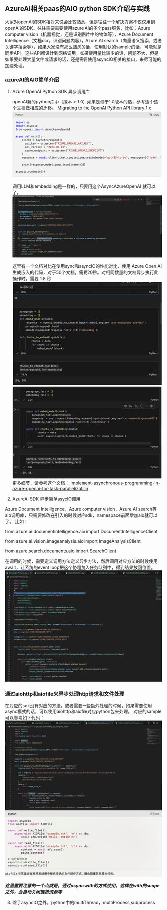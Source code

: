 ## AzureAI相关paas的AIO python SDK介绍与实践

大家对openAI的SDK相对来说会比较熟悉，但是往往一个解决方案不仅仅用到openAI的SDK。往往需要需要使用azure AI的多个pass服务，比如：Azure computer vision（机器视觉，还是识别图片中的物体等），Azure Document Intelligence（文档ocr，识别问题内容），Azure AI search（向量语义搜索，或者关键字搜索等），如果大家没有那么熟悉的话，使用默认的sample的话，可能就是同步API。这些API都设计到网络调用，如果使用量比较少的话，问题不大，但是如果要处理大量文件或请求的话，还是需要使用asyncIO相关的接口，来尽可能的加速处理。


### azureAI的AIO简单介绍

1. Azure OpenAI Python SDK 异步调用库

    openAI新的python库中（版本 > 1.0）如果是低于1.0版本的话，参考这个这个文档做相应的迁移。
[Migrating to the OpenAI Python API library 1.x](https://learn.microsoft.com/en-us/azure/ai-services/openai/how-to/migration?tabs=python-new%2Cdalle-fix)
![Azure_OpenAI_Python_SDK_Sample](./AzureAI_AIO_SDK_introduce_and_practice_20240915/Azure_OpenAI_Python_SDK_Sample.png)
    
    调用LLM和embedding是一样的，只要用这个AsyncAzureOpenAI 就可以了。
![azure_open_async_embedding_sampel](./AzureAI_AIO_SDK_introduce_and_practice_20240915/azure_open_async_embedding_sampel.png)

    这里有一个文档对比在使用sync和asyncIO的性能对比，使用 Azure Open AI 生成嵌入的代码，对于50个文档，需要20秒。对相同数量的文档异步执行此操作时，需要 1.8 秒
![Azure_OpenAI_Embedding_Sync_Performance](./AzureAI_AIO_SDK_introduce_and_practice_20240915/Azure_OpenAI_Embedding_Sync_Performance.png)
![Azure_openAI_Async_API_Performance](./AzureAI_AIO_SDK_introduce_and_practice_20240915/Azure_openAI_Async_API_Performance.png)
更多细节，请参考这个文档：
[implement-asynchronous-programming-in-azure-openai-for-task-parallelization](https://medium.com/@averma9838/implement-asynchronous-programming-in-azure-openai-for-task-parallelization-c26430491d7c)

2. AzureAI SDK 异步简单asycIO调用

Azure Document Intelligence，Azure computer vision，Azure AI search等aio调用库，只需要修改在引入的时候对应sdk，namespace前面增加aio就可以了。
比如：

from azure.ai.documentintelligence.aio import DocumentIntelligenceClient

from azure.ai.vision.imageanalysis.aio import ImageAnalysisClient

from azure.search.documents.aio import SearchClient

在调用的时候，需要定义调用方法定义异步方法，然后调用对应方法的时候使用await，让系统的event loop把这个协程加入任务队列中，得到结果放回位置。
![AzureAI_SDK_Async_Example](./AzureAI_AIO_SDK_introduce_and_practice_20240915/AzureAI_SDK_Async_Example.png)


### 通过aiohttp和aiofile来异步处理http请求和文件处理

在对应的sdk没有对应的方法，或者需要一些额外处理的时候，如果需要使用async模式的话，可以使用aiohttp和aiofile对应python包来处理。
对应的sample可以参考如下代码：
![aio_http_request_example](./AzureAI_AIO_SDK_introduce_and_practice_20240915/aio_http_request_example.png)
![aiofile_read_write_example](./AzureAI_AIO_SDK_introduce_and_practice_20240915/aiofile_read_write_example.png)

***这里需要注意的一个点就是，通过async with的方式使用，这样在with的scope之外，会自动关闭链接资源等***

3. 除了asyncIO之外，python中的multiThread，multiProcess,subprocess
